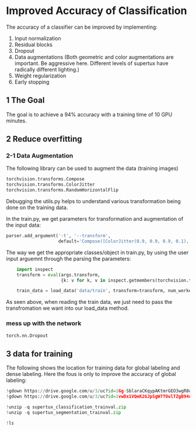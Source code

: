 # Improved Accuracy of Classification
The accuracy of a classifier can be improved by implementing:

1) Input normalization
2) Residual blocks
3) Dropout
4) Data augmentations (Both geometric and color augmentations are important. Be aggressive here. Different levels of supertux have radically different lighting.)
5) Weight regularization
6) Early stopping

## 1 The Goal
The goal is to achieve a 94% accuracy with a training time of 10 GPU minutes. 


## 2 Reduce overfitting

### 2-1 Data Augmentation
The following library can be used to augment the data (training images)
```python
torchvision.transforms.Compose
torchvision.transforms.ColorJitter
torchvision.transforms.RandomHorizontalFlip

```
Debugging the utils.py helps to understand various transformation being done on the
training data.

In the train.py, we get parameters for transformation and augmentation of the 
input data:
```python
parser.add_argument('-t', '--transform',
                    default='Compose([ColorJitter(0.9, 0.9, 0.9, 0.1), RandomHorizontalFlip(), ToTensor()])')
```

The way we get the appropriate classes/object in train.py, by using the user input arguemnt through
the parsing the parameters:
```python
    import inspect
    transform = eval(args.transform,
                     {k: v for k, v in inspect.getmembers(torchvision.transforms) if inspect.isclass(v)})

    train_data = load_data('data/train', transform=transform, num_workers=4)
```
As seen above, when reading the train data, we just need to pass the transfromation we want
into our load_data method.


### mess up with the network
```python
torch.nn.Dropout
```

## 3 data for training
The following shows the location for training data for global labeling and dense
labeling. Here the fous is only to improve the accuracy of global labeling:
```python
!gdown https://drive.google.com/u/3/uc?id=1Gg-SblaraCKqypAKtmrGEO3wgR8uaYaL
!gdown https://drive.google.com/u/3/uc?id=1vwDx1VQeK2GJpSgW7TOulTZgB94AJ85t

!unzip -q supertux_classification_trainval.zip
!unzip -q supertux_segmentation_trainval.zip

!ls
```

